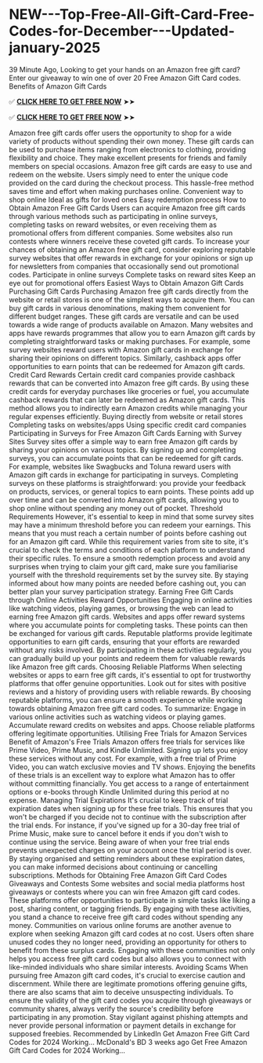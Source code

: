 # NEW---Top-Free-All-Gift-Card-Free-Codes-for-December---Updated-january-2025
39 Minute Ago, Looking to get your hands on an Amazon free gift card? Enter our giveaway to win one of over 20 Free Amazon Gift Card codes. Benefits of Amazon Gift Cards


✅ **[CLICK HERE TO GET FREE NOW](https://royxn.com/All%20Gift%20Card-2024)** ➤➤

✅ **[CLICK HERE TO GET FREE NOW](https://royxn.com/All%20Gift%20Card-2024)** ➤➤


Amazon free gift cards offer users the opportunity to shop for a wide variety of products without spending their own money. These gift cards can be used to purchase items ranging from electronics to clothing, providing flexibility and choice. They make excellent presents for friends and family members on special occasions.
Amazon free gift cards are easy to use and redeem on the website. Users simply need to enter the unique code provided on the card during the checkout process. This hassle-free method saves time and effort when making purchases online.
Convenient way to shop online
Ideal as gifts for loved ones
Easy redemption process
How to Obtain Amazon Free Gift Cards
Users can acquire Amazon free gift cards through various methods such as participating in online surveys, completing tasks on reward websites, or even receiving them as promotional offers from different companies. Some websites also run contests where winners receive these coveted gift cards.
To increase your chances of obtaining an Amazon free gift card, consider exploring reputable survey websites that offer rewards in exchange for your opinions or sign up for newsletters from companies that occasionally send out promotional codes.
Participate in online surveys
Complete tasks on reward sites
Keep an eye out for promotional offers
Easiest Ways to Obtain Amazon Gift Cards
Purchasing Gift Cards
Purchasing Amazon free gift cards directly from the website or retail stores is one of the simplest ways to acquire them. You can buy gift cards in various denominations, making them convenient for different budget ranges. These gift cards are versatile and can be used towards a wide range of products available on Amazon.
Many websites and apps have rewards programmes that allow you to earn Amazon gift cards by completing straightforward tasks or making purchases. For example, some survey websites reward users with Amazon gift cards in exchange for sharing their opinions on different topics. Similarly, cashback apps offer opportunities to earn points that can be redeemed for Amazon gift cards.
Credit Card Rewards
Certain credit card companies provide cashback rewards that can be converted into Amazon free gift cards. By using these credit cards for everyday purchases like groceries or fuel, you accumulate cashback rewards that can later be redeemed as Amazon gift cards. This method allows you to indirectly earn Amazon credits while managing your regular expenses efficiently.
Buying directly from website or retail stores
Completing tasks on websites/apps
Using specific credit card companies
Participating in Surveys for Free Amazon Gift Cards
Earning with Survey Sites
Survey sites offer a simple way to earn free Amazon gift cards by sharing your opinions on various topics. By signing up and completing surveys, you can accumulate points that can be redeemed for gift cards. For example, websites like Swagbucks and Toluna reward users with Amazon gift cards in exchange for participating in surveys.
Completing surveys on these platforms is straightforward: you provide your feedback on products, services, or general topics to earn points. These points add up over time and can be converted into Amazon gift cards, allowing you to shop online without spending any money out of pocket.
Threshold Requirements
However, it's essential to keep in mind that some survey sites may have a minimum threshold before you can redeem your earnings. This means that you must reach a certain number of points before cashing out for an Amazon gift card. While this requirement varies from site to site, it's crucial to check the terms and conditions of each platform to understand their specific rules.
To ensure a smooth redemption process and avoid any surprises when trying to claim your gift card, make sure you familiarise yourself with the threshold requirements set by the survey site. By staying informed about how many points are needed before cashing out, you can better plan your survey participation strategy.
Earning Free Gift Cards through Online Activities
Reward Opportunities
Engaging in online activities like watching videos, playing games, or browsing the web can lead to earning free Amazon gift cards. Websites and apps offer reward systems where you accumulate points for completing tasks. These points can then be exchanged for various gift cards.
Reputable platforms provide legitimate opportunities to earn gift cards, ensuring that your efforts are rewarded without any risks involved. By participating in these activities regularly, you can gradually build up your points and redeem them for valuable rewards like Amazon free gift cards.
Choosing Reliable Platforms
When selecting websites or apps to earn free gift cards, it's essential to opt for trustworthy platforms that offer genuine opportunities. Look out for sites with positive reviews and a history of providing users with reliable rewards. By choosing reputable platforms, you can ensure a smooth experience while working towards obtaining Amazon free gift card codes.
To summarize:
Engage in various online activities such as watching videos or playing games.
Accumulate reward credits on websites and apps.
Choose reliable platforms offering legitimate opportunities.
Utilising Free Trials for Amazon Services
Benefit of Amazon's Free Trials
Amazon offers free trials for services like Prime Video, Prime Music, and Kindle Unlimited. Signing up lets you enjoy these services without any cost. For example, with a free trial of Prime Video, you can watch exclusive movies and TV shows.
Enjoying the benefits of these trials is an excellent way to explore what Amazon has to offer without committing financially. You get access to a range of entertainment options or e-books through Kindle Unlimited during this period at no expense.
Managing Trial Expirations
It's crucial to keep track of trial expiration dates when signing up for these free trials. This ensures that you won't be charged if you decide not to continue with the subscription after the trial ends. For instance, if you've signed up for a 30-day free trial of Prime Music, make sure to cancel before it ends if you don't wish to continue using the service.
Being aware of when your free trial ends prevents unexpected charges on your account once the trial period is over. By staying organised and setting reminders about these expiration dates, you can make informed decisions about continuing or cancelling subscriptions.
Methods for Obtaining Free Amazon Gift Card Codes
Giveaways and Contests
Some websites and social media platforms host giveaways or contests where you can win free Amazon gift card codes. These platforms offer opportunities to participate in simple tasks like liking a post, sharing content, or tagging friends. By engaging with these activities, you stand a chance to receive free gift card codes without spending any money.
Communities on various online forums are another avenue to explore when seeking Amazon gift card codes at no cost. Users often share unused codes they no longer need, providing an opportunity for others to benefit from these surplus cards. Engaging with these communities not only helps you access free gift card codes but also allows you to connect with like-minded individuals who share similar interests.
Avoiding Scams
When pursuing free Amazon gift card codes, it's crucial to exercise caution and discernment. While there are legitimate promotions offering genuine gifts, there are also scams that aim to deceive unsuspecting individuals. To ensure the validity of the gift card codes you acquire through giveaways or community shares, always verify the source's credibility before participating in any promotion. Stay vigilant against phishing attempts and never provide personal information or payment details in exchange for supposed freebies.
Recommended by LinkedIn
Get Amazon Free Gift Card Codes for 2024 Working…
McDonald's BD 3 weeks ago
Get Free Amazon Gift Card Codes for 2024 Working…


